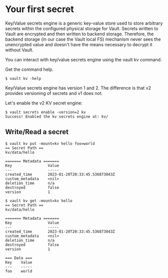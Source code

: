 # Your first secret


Key/Value secrets engine is a generic key-value store used to store arbitrary secrets within the configured physical storage for Vault. Secrets written to Vault are encrypted and then written to backend storage. Therefore, the backend storage (in our case the Vault local FS) mechanism never sees the unencrypted value and doesn't have the means necessary to decrypt it without Vault.

You can interact with key/value secrets engine using the vault kv command. 

Get the command help.


```console
$ vault kv -help 
```

Key/Value secrets engine has version 1 and 2. The difference is that v2 provides versioning of secrets and v1 does not.

Let's enable the v2 KV secret engine:

```console
$ vault secrets enable -version=2 kv
Success! Enabled the kv secrets engine at: kv/
```

## Write/Read a secret

```console
$ vault kv put -mount=kv hello foo=world
== Secret Path ==
kv/data/hello

======= Metadata =======
Key                Value
---                -----
created_time       2023-01-20T20:33:45.536873043Z
custom_metadata    <nil>
deletion_time      n/a
destroyed          false
version            1
```

```console
$ vault kv get -mount=kv hello
== Secret Path ==
kv/data/hello

======= Metadata =======
Key                Value
---                -----
created_time       2023-01-20T20:33:45.536873043Z
custom_metadata    <nil>
deletion_time      n/a
destroyed          false
version            1

=== Data ===
Key    Value
---    -----
foo    world
```
